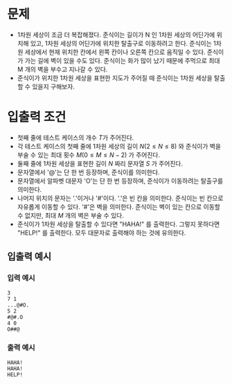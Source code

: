 # 문제
* 1차원 세상이 조금 더 복잡해졌다. 준식이는 길이가 N 인 1차원 세상의 어딘가에 위치해 있고, 1차원 세상의 어딘가에 위치한 탈출구로 이동하려고 한다. 준식이는 1차원 세상에서 현재 위치한 칸에서 왼쪽 칸이나 오른쪽 칸으로 움직일 수 있다. 준식이가 가는 길에 벽이 있을 수도 있다. 준식이는 화가 많이 났기 때문에 주먹으로 최대 M 개의 벽을 부수고 지나갈 수 있다.
* 준식이가 위치한 1차원 세상을 표현한 지도가 주어질 때 준식이는 1차원 세상을 탈출할 수 있을지 구해보자.
   
# 입출력 조건
* 첫째 줄에 테스트 케이스의 개수 $T$가 주어진다.
* 각 테스트 케이스의 첫째 줄에 1차원 세상의 길이 $N(2\le N\le 8)$ 와 준식이가 벽을 부술 수 있는 최대 횟수 $M(0\le M\le N-2)$ 가 주어진다.
* 둘째 줄에 1차원 세상을 표현한 길이 $N$ 짜리 문자열 $S$ 가 주어진다.
* 문자열에서 '@'는 단 한 번 등장하며, 준식이를 의미한다.
* 문자열에서 알파벳 대문자 'O'는 단 한 번 등장하며, 준식이가 이동하려는 탈출구를 의미한다.
* 나머지 위치의 문자는 '.'이거나 '#'이다. '.'은 빈 칸을 의미한다. 준식이는 빈 칸으로 자유롭게 이동할 수 있다. '#'은 벽을 의미한다. 준식이는 벽이 있는 칸으로 이동할 수 없지만, 최대 $M$ 개의 벽은 부술 수 있다.
* 준식이가 1차원 세상을 탈출할 수 있다면 "HAHA!" 를 출력한다. 그렇지 못하다면 "HELP!" 를 출력한다. 모두 대문자로 출력해야 하는 것에 유의한다.
   
## 입출력 예시
### 입력 예시
```
3
7 1
...@#O.
5 2
#@#.O
4 0
O##@
```
### 출력 예시
```
HAHA!
HAHA!
HELP!
```
